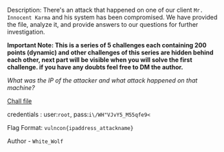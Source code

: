 
Description:
There's an attack that happened on one of our client `Mr. Innocent Karma` and his system has been compromised. We have provided the file, analyze it, and provide answers to our questions for further investigation.

**Important Note: This is a series of 5 challenges each containing 200 points (dynamic) and other challenges of this series are hidden behind each other, next part will be visible when you will solve the first challenge. if you have any doubts feel free to DM the author.**

*What was the IP of the attacker and what attack happened on that machine?*

[Chall file](https://mega.nz/file/NTZ0iJYY#acsSrAiGcdiu4ccNe-LofqC5eyImmXKL1QRBTvLI4gY)

credentials :  user:`root`, pass:`i\/WH"VJvY5_M55qfe9<`

Flag Format: `vulncon{ipaddress_attackname}`

Author - `White_Wolf`

